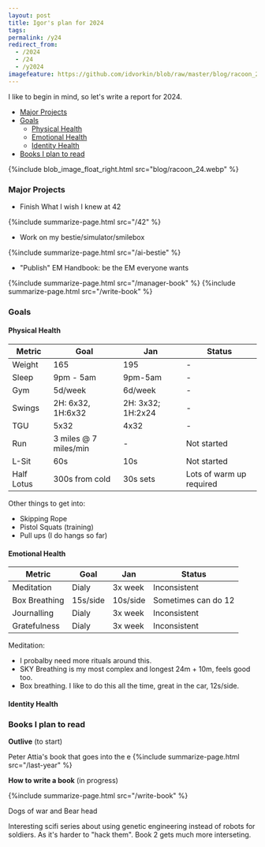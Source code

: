 ```yaml
---
layout: post
title: Igor's plan for 2024
tags:
permalink: /y24
redirect_from:
  - /2024
  - /24
  - /y2024
imagefeature: https://github.com/idvorkin/blob/raw/master/blog/racoon_24.webp
---
```


I like to begin in mind, so let's write a report for 2024.

<!-- prettier-ignore-start -->
<!-- vim-markdown-toc GFM -->

- [Major Projects](#major-projects)
- [Goals](#goals)
    - [Physical Health](#physical-health)
    - [Emotional Health](#emotional-health)
    - [Identity Health](#identity-health)
- [Books I plan to read](#books-i-plan-to-read)

<!-- vim-markdown-toc -->
<!-- prettier-ignore-end -->

{%include blob_image_float_right.html src="blog/racoon_24.webp" %}

### Major Projects

- Finish What I wish I knew at 42

{%include summarize-page.html src="/42" %}

- Work on my bestie/simulator/smilebox

{%include summarize-page.html src="/ai-bestie" %}

- "Publish" EM Handbook: be the EM everyone wants

{%include summarize-page.html src="/manager-book" %}
{%include summarize-page.html src="/write-book" %}

### Goals

#### Physical Health

| Metric     | Goal                  | Jan               | Status                   |
| ---------- | --------------------- | ----------------- | ------------------------ |
| Weight     | 165                   | 195               | -                        |
| Sleep      | 9pm - 5am             | 9pm-5am           | -                        |
| Gym        | 5d/week               | 6d/week           | -                        |
| Swings     | 2H: 6x32, 1H:6x32     | 2H: 3x32; 1H:2x24 | -                        |
| TGU        | 5x32                  | 4x32              | -                        |
| Run        | 3 miles @ 7 miles/min | -                 | Not started              |
| L-Sit      | 60s                   | 10s               | Not started              |
| Half Lotus | 300s from cold        | 30s sets          | Lots of warm up required |

Other things to get into:

- Skipping Rope
- Pistol Squats (training)
- Pull ups (I do hangs so far)

#### Emotional Health

| Metric        | Goal     | Jan      | Status              |
| ------------- | -------- | -------- | ------------------- |
| Meditation    | Dialy    | 3x week  | Inconsistent        |
| Box Breathing | 15s/side | 10s/side | Sometimes can do 12 |
| Journalling   | Dialy    | 3x week  | Inconsistent        |
| Gratefulness  | Dialy    | 3x week  | Inconsistent        |

Meditation:

- I probalby need more rituals around this.
- SKY Breathing is my most complex and longest 24m + 10m, feels good too.
- Box breathing. I like to do this all the time, great in the car, 12s/side.

#### Identity Health

### Books I plan to read

**Outlive** (to start)

Peter Attia's book that goes into the e
{%include summarize-page.html src="/last-year" %}

**How to write a book** (in progress)

{%include summarize-page.html src="/write-book" %}

Dogs of war and Bear head

Interesting scifi series about using genetic engineering instead of robots for soldiers. As it's harder to "hack them". Book 2 gets much more interseting.
